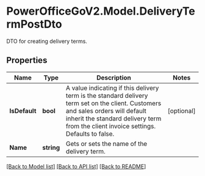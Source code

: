 # PowerOfficeGoV2.Model.DeliveryTermPostDto
DTO for creating delivery terms.

## Properties

Name | Type | Description | Notes
------------ | ------------- | ------------- | -------------
**IsDefault** | **bool** | A value indicating if this delivery term is the standard delivery term set on the client.  Customers and sales orders will default inherit the standard delivery term from the client invoice settings.  Defaults to false. | [optional] 
**Name** | **string** | Gets or sets the name of the delivery term. | 

[[Back to Model list]](../../README.md#documentation-for-models) [[Back to API list]](../../README.md#documentation-for-api-endpoints) [[Back to README]](../../README.md)

